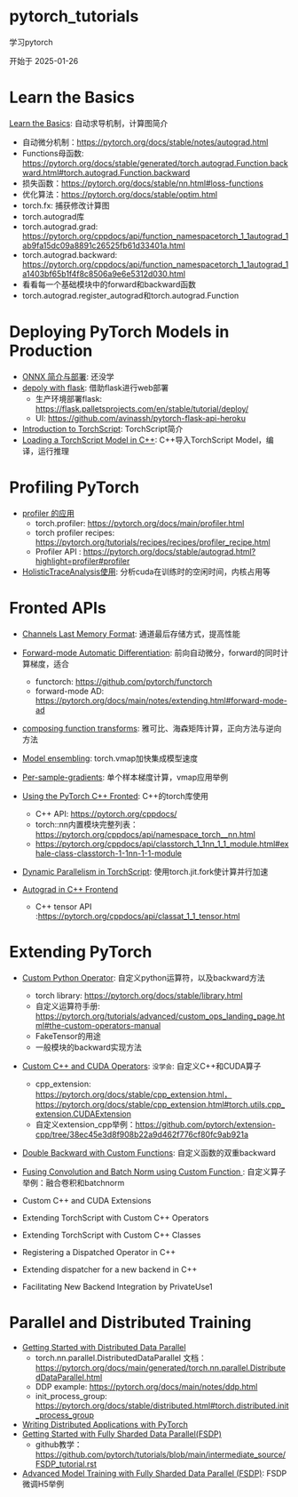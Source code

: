 # pytorch_tutorials
学习pytorch

开始于 2025-01-26


# Learn the Basics
[Learn the Basics](https://pytorch.org/tutorials/beginner/basics/intro.html): 自动求导机制，计算图简介

* 自动微分机制：https://pytorch.org/docs/stable/notes/autograd.html
* Functions母函数: https://pytorch.org/docs/stable/generated/torch.autograd.Function.backward.html#torch.autograd.Function.backward
* 损失函数：https://pytorch.org/docs/stable/nn.html#loss-functions
* 优化算法：https://pytorch.org/docs/stable/optim.html
* torch.fx: 捕获修改计算图
* torch.autograd库
* torch.autograd.grad: https://pytorch.org/cppdocs/api/function_namespacetorch_1_1autograd_1ab9fa15dc09a8891c26525fb61d33401a.html
* torch.autograd.backward: https://pytorch.org/cppdocs/api/function_namespacetorch_1_1autograd_1a1403bf65b1f4f8c8506a9e6e5312d030.html
* 看看每一个基础模块中的forward和backward函数
* torch.autograd.register_autograd和torch.autograd.Function

# Deploying PyTorch Models in Production
* [ONNX 简介与部署](): 还没学
* [depoly with flask](https://pytorch.org/tutorials/intermediate/flask_rest_api_tutorial.html#): 借助flask进行web部署
    * 生产环境部署flask: https://flask.palletsprojects.com/en/stable/tutorial/deploy/
    * UI: https://github.com/avinassh/pytorch-flask-api-heroku
* [Introduction to TorchScript](https://pytorch.org/tutorials/beginner/Intro_to_TorchScript_tutorial.html): TorchScript简介
* [Loading a TorchScript Model in C++](https://pytorch.org/tutorials/advanced/cpp_export.html): C++导入TorchScript Model，编译，运行推理

# Profiling PyTorch
* [profiler 的应用](https://pytorch.org/tutorials/beginner/profiler.html)
    * torch.profiler: https://pytorch.org/docs/main/profiler.html
    * torch profiler recipes: https://pytorch.org/tutorials/recipes/recipes/profiler_recipe.html
    * Profiler API : https://pytorch.org/docs/stable/autograd.html?highlight=profiler#profiler
* [HolisticTraceAnalysis使用](https://pytorch.org/tutorials/beginner/hta_intro_tutorial.html): 分析cuda在训练时的空闲时间，内核占用等

# Fronted APIs

* [Channels Last Memory Format](https://pytorch.org/tutorials/intermediate/memory_format_tutorial.html): 通道最后存储方式，提高性能
* [Forward-mode Automatic Differentiation](https://pytorch.org/tutorials/intermediate/forward_ad_usage.html): 前向自动微分，forward的同时计算梯度，适合
    * functorch: https://github.com/pytorch/functorch
    * forward-mode AD: https://pytorch.org/docs/main/notes/extending.html#forward-mode-ad

* [composing function transforms](https://pytorch.org/functorch/stable/notebooks/jacobians_hessians.html): 雅可比、海森矩阵计算，正向方法与逆向方法

* [Model ensembling](https://pytorch.org/tutorials/intermediate/ensembling.html): torch.vmap加快集成模型速度

* [Per-sample-gradients](https://pytorch.org/tutorials/intermediate/per_sample_grads.html): 单个样本梯度计算，vmap应用举例

* [Using the PyTorch C++ Fronted](https://pytorch.org/tutorials/advanced/cpp_frontend.html): C++的torch库使用
    * C++ API: https://pytorch.org/cppdocs/
    * torch::nn内置模块完整列表：https://pytorch.org/cppdocs/api/namespace_torch__nn.html
    * https://pytorch.org/cppdocs/api/classtorch_1_1nn_1_1_module.html#exhale-class-classtorch-1-1nn-1-1-module
* [Dynamic Parallelism in TorchScript](https://pytorch.org/tutorials/advanced/torch-script-parallelism.html): 使用torch.jit.fork使计算并行加速
* [Autograd in C++ Frontend](https://pytorch.org/tutorials/advanced/cpp_autograd.html)
    * C++ tensor API :https://pytorch.org/cppdocs/api/classat_1_1_tensor.html



# Extending PyTorch

* [Custom Python Operator](https://pytorch.org/tutorials/advanced/python_custom_ops.html): 自定义python运算符，以及backward方法 
    * torch library: https://pytorch.org/docs/stable/library.html
    * 自定义运算符手册: https://pytorch.org/tutorials/advanced/custom_ops_landing_page.html#the-custom-operators-manual
    * FakeTensor的用途
    * 一般模块的backward实现方法
* [Custom C++ and CUDA Operators](https://pytorch.org/tutorials/advanced/cpp_custom_ops.html): `没学会`: 自定义C++和CUDA算子
    * cpp_extension: https://pytorch.org/docs/stable/cpp_extension.html，https://pytorch.org/docs/stable/cpp_extension.html#torch.utils.cpp_extension.CUDAExtension
    * 自定义extension_cpp举例：https://github.com/pytorch/extension-cpp/tree/38ec45e3d8f908b22a9d462f776cf80fc9ab921a
* [Double Backward with Custom Functions](https://pytorch.org/tutorials/intermediate/custom_function_double_backward_tutorial.html): 自定义函数的双重backward
* [Fusing Convolution and Batch Norm using Custom Function
](https://pytorch.org/tutorials/intermediate/custom_function_conv_bn_tutorial.html): 自定义算子举例：融合卷积和batchnorm

* Custom C++ and CUDA Extensions
* Extending TorchScript with Custom C++ Operators
* Extending TorchScript with Custom C++ Classes
* Registering a Dispatched Operator in C++
* Extending dispatcher for a new backend in C++
* Facilitating New Backend Integration by PrivateUse1

# Parallel and Distributed Training

* [Getting Started with Distributed Data Parallel](https://pytorch.org/tutorials/intermediate/ddp_tutorial.html)
    * torch.nn.parallel.DistributedDataParallel 文档：https://pytorch.org/docs/main/generated/torch.nn.parallel.DistributedDataParallel.html
    * DDP example: https://pytorch.org/docs/main/notes/ddp.html
    * init_process_group: https://pytorch.org/docs/stable/distributed.html#torch.distributed.init_process_group
* [Writing Distributed Applications with PyTorch](https://pytorch.org/tutorials/intermediate/dist_tuto.html)
* [Getting Started with Fully Sharded Data Parallel(FSDP)](https://pytorch.org/tutorials/intermediate/FSDP_tutorial.html)
    * github教学：https://github.com/pytorch/tutorials/blob/main/intermediate_source/FSDP_tutorial.rst
* [Advanced Model Training with Fully Sharded Data Parallel (FSDP)](https://pytorch.org/tutorials/intermediate/FSDP_advanced_tutorial.html): FSDP微调H5举例
